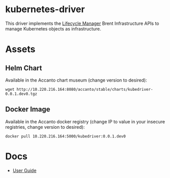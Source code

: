# kubernetes-driver

This driver implements the [Lifecycle Manager](http://servicelifecyclemanager.com/2.1.0/) Brent Infrastructure APIs to manage Kubernetes objects as infrastructure.

# Assets

## Helm Chart

Available in the Accanto chart museum (change version to desired):

```
wget http://10.220.216.164:8080/accanto/stable/charts/kubedriver-0.0.1.dev0.tgz
```

## Docker Image

Available in the Accanto docker registry (change IP to value in your insecure registries, change version to desired):

```
docker pull 10.220.216.164:5000/kubedriver:0.0.1.dev0
```

# Docs

- [User Guide](docs/index.md)